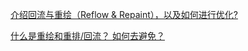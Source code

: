 [介绍回流与重绘（Reflow & Repaint），以及如何进行优化?](https://juejin.cn/post/7064077572132323365)

[什么是重绘和重排/回流？ 如何去避免？](https://juejin.cn/post/6976644294740279310)
